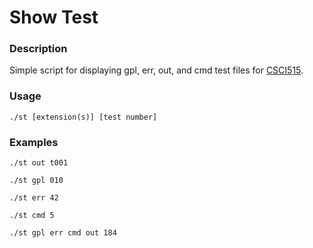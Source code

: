 # Show Test
### Description
Simple script for displaying gpl, err, out, and cmd test files for [CSCI515](http://www.ecst.csuchico.edu/~tyson/classes/515.s16/).
### Usage
`./st [extension(s)] [test number]`
### Examples
`./st out t001`

`./st gpl 010`

`./st err 42`

`./st cmd 5`

`./st gpl err cmd out 184`
